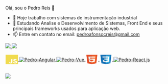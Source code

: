 Olá, sou o Pedro Reis 👋

- 🔭 Hoje trabalho com sistemas de instrumentação industrial
- 🌱 Estudando Analise e Desenvolvimento de Sistemas, Front End e seus principais frameworks usados para aplicação web.
- 📫 Entre em contato no email: pedroafonsocreis@gmail.com

<div>
  <a href="https://github.com/PedroCReis">
  <img height="132em" src="https://github-readme-stats.vercel.app/api?username=PedroCReis&show_icons=true&theme=merko&include_all_commits=true&count_private=true"/>  <img height="132em" src="https://github-readme-stats.vercel.app/api/top-langs/?username=PedroCReis&layout=compact&langs_count=7&theme=merko"/>
</div>
  
  
  <div style="display: inline_block"><br>
  <img align="center" alt="Pedro-Js" height="30" width="40" src="https://raw.githubusercontent.com/devicons/devicon/master/icons/javascript/javascript-plain.svg">
  <img align="center" alt="Pedro-Angular" height="30" width="40" src= https://img.shields.io/badge/Angular-DD0031?style=for-the-badge&logo=angular&logoColor=white>
  <img align="center" alt="Pedro-Vue" height="30" width="40" src= https://img.shields.io/badge/Vue.js-35495E?style=for-the-badge&logo=vue.js&logoColor=4FC08D>
  <img align="center" alt="Pedro-HTML" height="30" width="40" src="https://raw.githubusercontent.com/devicons/devicon/master/icons/html5/html5-original.svg">
  <img align="center" alt="Pedro-CSS" height="30" width="40" src="https://raw.githubusercontent.com/devicons/devicon/master/icons/css3/css3-original.svg">
  <img align="center" alt="Pedro-React.js" height="30" width="40" src="https://www.google.com/url?sa=i&url=https%3A%2F%2Freactjs.org%2F&psig=AOvVaw1l0FnaUhQJQ7HcngPEv5Rg&ust=1651983568822000&source=images&cd=vfe&ved=0CAwQjRxqFwoTCNDWsObEzPcCFQAAAAAdAAAAABAN">  
 
</div>
  
  ##
  
 
  <a href="https://www.linkedin.com/in/pedro-reis-0508791a2" target="_blank"><img src="https://img.shields.io/badge/-LinkedIn-%230077B5?style=for-the-badge&logo=linkedin&logoColor=white" target="_blank"></a> 
   
 
 
  
 
  
